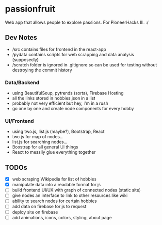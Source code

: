 # passionfruit

Web app that allows people to explore passions. For PioneerHacks III. :/

## Dev Notes
- /src contains files for frontend in the react-app
- /pydata contains scripts for web scrapping and data analysis (supposedly)
- /scratch folder is ignored in .gitignore so can be used for testing without destroying the commit history

### Data/Backend
- using BeautifulSoup, pytrends (sorta), Firebase Hosting
- all the links stored in hobbies.json in a list
- probably not very efficient but hey, I'm in a rush
- go one by one and create node components for every hobby

### UI/Frontend
- using two.js, list.js (maybe?), Bootstrap, React
- two.js for map of nodes...
- list.js for searching nodes...
- Boostrap for all general UI things
- React to messily glue everything together

## TODOs
- [x] web scraping Wikipedia for list of hobbies
- [x] manipulate data into a readable format for js
- [ ] build frontend UI/UX with graph of connected nodes (static site)
- [ ] give nodes an interface to link to other resources like wiki
- [ ] ability to search nodes for certain hobbies
- [ ] add data on firebase for js to request
- [ ] deploy site on firebase
- [ ] add animations, icons, colors, styling, about page